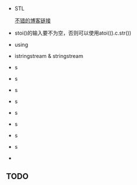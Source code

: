 * STL

  [不错的博客链接](https://www.cnblogs.com/biyeymyhjob/archive/2012/07/22/2603525.html)

* stoi()的输入要不为空，否则可以使用atoi(().c.str())

* using

* istringstream & stringstream
* s
* s
* s
* s
* s
* s
* s
* s
* 



## TODO
